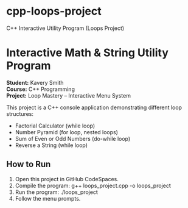 # cpp-loops-project
C++ Interactive Utility Program (Loops Project)
# Interactive Math & String Utility Program

**Student:** Kavery Smith  
**Course:** C++ Programming  
**Project:** Loop Mastery – Interactive Menu System  

This project is a C++ console application demonstrating different loop structures:
- Factorial Calculator (while loop)
- Number Pyramid (for loop, nested loops)
- Sum of Even or Odd Numbers (do-while loop)
- Reverse a String (while loop)

## How to Run
1. Open this project in GitHub CodeSpaces.
2. Compile the program:
   g++ loops_project.cpp -o loops_project
3. Run the program:
   ./loops_project
4. Follow the menu prompts.
